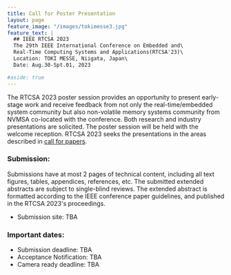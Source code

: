```yaml
---
title: Call for Poster Presentation
layout: page
feature_image: "/images/tokimesse3.jpg"
feature_text: |
  ## IEEE RTCSA 2023
  The 29th IEEE International Conference on Embedded and\
  Real-Time Computing Systems and Applications(RTCSA'23)\
  Location: TOKI MESSE, Niigata, Japan\
  Date: Aug.30-Spt.01, 2023

#aside: true
---
```


The RTCSA 2023 poster session provides an opportunity to present early-stage work and receive feedback from not only the real-time/embedded system community but also non-volatile memory systems community from NVMSA co-located with the conference. Both research and industry presentations are solicited. The poster session will be held with the welcome reception. RTCSA 2023 seeks the presentations in the areas described in [call for papers](/call-for-paper/).

### Submission:
Submissions have at most 2 pages of technical content, including all text figures, tables, appendices, references, etc. The submitted extended abstracts are subject to single-blind reviews. The extended abstract is formatted according to the IEEE conference paper guidelines, and published in the RTCSA 2023's proceedings.
* Submission site: TBA

### Important dates:
* Submission deadline: TBA
* Acceptance Notification: TBA
* Camera ready deadline: TBA
